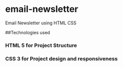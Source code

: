 # email-newsletter
Email Newsletter using HTML CSS

##Technologies used

### HTML 5 for Project Structure
### CSS 3 for Project design and responsiveness
